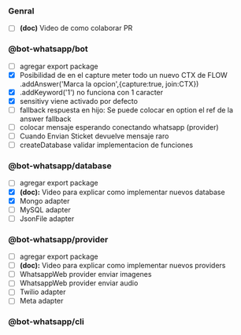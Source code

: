 ### Genral
- [ ] __(doc)__ Video de como colaborar PR

### @bot-whatsapp/bot
- [ ] agregar export package
- [X] Posibilidad de en el capture meter todo un nuevo CTX  de FLOW .addAnswer('Marca la opcion',{capture:true, join:CTX})
- [X] .addKeyword('1') no funciona con 1 caracter
- [X] sensitivy viene activado por defecto
- [ ] fallback respuesta en hijo: Se puede colocar en option el ref de la answer fallback
- [ ] colocar mensaje esperando conectando whatsapp (provider)
- [ ] Cuando Envian Sticket devuelve mensaje raro
- [ ] createDatabase validar implementacion de funciones

### @bot-whatsapp/database
- [ ] agregar export package
- [X] __(doc):__ Video para explicar como implementar nuevos database
- [X] Mongo adapter
- [ ] MySQL adapter
- [ ] JsonFile adapter

### @bot-whatsapp/provider
- [ ] agregar export package
- [ ] __(doc):__ Video para explicar como implementar nuevos providers
- [ ] WhatsappWeb provider enviar imagenes
- [ ] WhatsappWeb provider enviar audio
- [ ] Twilio adapter
- [ ] Meta adapter

### @bot-whatsapp/cli
